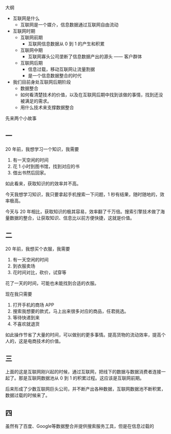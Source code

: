 大纲

- 互联网是什么
  - 互联网是一个媒介，信息数据通过互联网自由流动
- 互联网时期
  - 互联网前期
    - 互联网信息数据从 0 到 1 的产生和积累
  - 互联网中期
    - 互联网寡头公司垄断了信息数据产出的源头 —— 客户群体
  - 互联网后期
    - 信息过载，移动互联网让流量割据
    - 是一个信息数据整合的时代
- 我们目前身处互联网后期阶段
  - 数据整合
  - 如何看清楚技术的价值，以及在互联网后期中找到该做的事情，找到还没被满足的需求。
  - 用什么技术来支撑数据整合

先来两个小故事

## 一

20 年前，我想学习一个知识，我需要

1. 有一天空闲的时间
2. 花 1 小时到图书馆，找到对应的书
3. 借出书然后回家。

如此看来，获取知识的的效率并不高。

今天我想学习知识，我只要拿起手机搜索一下问题，1 秒有结果，随时随地的，效率极高。

今天与 20 年相比，获取知识的极其容易，效率翻了千万倍。搜索引擎技术做了海量数据的整合，让获取知识、信息比以前方便快捷，这就是价值。

## 二

20 年前，我想买个衣服，我需要

1. 有一天空闲的时间
2. 到衣服卖场
3. 花时间对比，砍价，试穿等

花了一天的时间，可能也未能找到合适的衣服。

现在我只需要

1. 打开手机的商场 APP
2. 搜索我想要的款式，马上出来很多对应的商品，任君挑选。
3. 等待快递到来
4. 不喜欢就退货

如此操作节省了大量的时间，可以做别的更多事情。提高货物的流动效率，提高个人的，这是电商技术的价值。

## 三

上面的这是互联网刚兴起的时候，通过互联网，把线下的数据与数据消费者连接一起了。那是互联网数据池从 0 到 1 的积累过程。这应该是互联网前期。

后来形成了少数互联网巨头公司，并不断产出各种数据，互联网数据池不断积累，数据过载的时候来了。

## 四

虽然有了百度、Google等数据整合并提供搜索服务工具，但是在信息过载的
